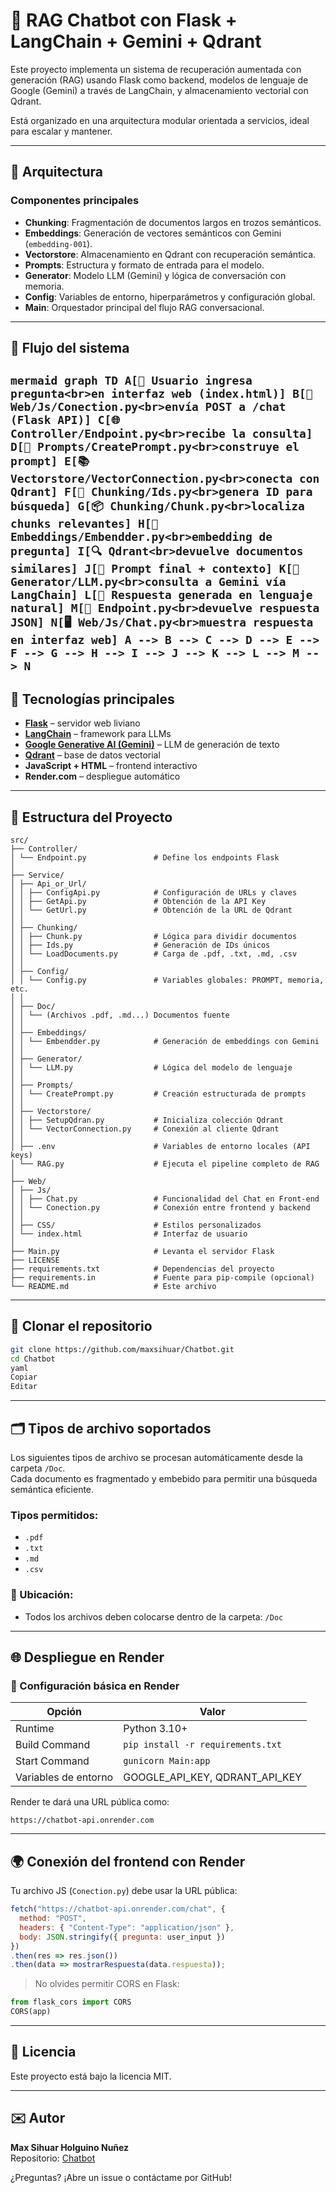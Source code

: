 # 🤖 RAG Chatbot con Flask + LangChain + Gemini + Qdrant

Este proyecto implementa un sistema de recuperación aumentada con generación (RAG) usando Flask como backend, modelos de lenguaje de Google (Gemini) a través de LangChain, y almacenamiento vectorial con Qdrant.

Está organizado en una arquitectura modular orientada a servicios, ideal para escalar y mantener.

---
## 🔧 Arquitectura

### Componentes principales

- **Chunking**: Fragmentación de documentos largos en trozos semánticos.
- **Embeddings**: Generación de vectores semánticos con Gemini (`embedding-001`).
- **Vectorstore**: Almacenamiento en Qdrant con recuperación semántica.
- **Prompts**: Estructura y formato de entrada para el modelo.
- **Generator**: Modelo LLM (Gemini) y lógica de conversación con memoria.
- **Config**: Variables de entorno, hiperparámetros y configuración global.
- **Main**: Orquestador principal del flujo RAG conversacional.

---

## 🔄 Flujo del sistema

```mermaid graph TD A[📄 Usuario ingresa pregunta<br>en interfaz web (index.html)] B[📨 Web/Js/Conection.py<br>envía POST a /chat (Flask API)] C[🌐 Controller/Endpoint.py<br>recibe la consulta] D[🧠 Prompts/CreatePrompt.py<br>construye el prompt] E[📚 Vectorstore/VectorConnection.py<br>conecta con Qdrant] F[📍 Chunking/Ids.py<br>genera ID para búsqueda] G[📦 Chunking/Chunk.py<br>localiza chunks relevantes] H[🔁 Embeddings/Embendder.py<br>embedding de pregunta] I[🔍 Qdrant<br>devuelve documentos similares] J[📝 Prompt final + contexto] K[🤖 Generator/LLM.py<br>consulta a Gemini vía LangChain] L[💬 Respuesta generada en lenguaje natural] M[🔁 Endpoint.py<br>devuelve respuesta JSON] N[🖥️ Web/Js/Chat.py<br>muestra respuesta en interfaz web] A --> B --> C --> D --> E --> F --> G --> H --> I --> J --> K --> L --> M --> N ```
---

## 🧰 Tecnologías principales

- **[Flask](https://flask.palletsprojects.com/)** – servidor web liviano
- **[LangChain](https://www.langchain.com/)** – framework para LLMs
- **[Google Generative AI (Gemini)](https://ai.google.dev/)** – LLM de generación de texto
- **[Qdrant](https://qdrant.tech/)** – base de datos vectorial
- **JavaScript + HTML** – frontend interactivo
- **Render.com** – despliegue automático

---

## 📁 Estructura del Proyecto
    src/
    ├── Controller/
    │ └── Endpoint.py               # Define los endpoints Flask
    │
    ├── Service/
    │ ├── Api_or_Url/
    │ │ ├── ConfigApi.py            # Configuración de URLs y claves
    │ │ ├── GetApi.py               # Obtención de la API Key
    │ │ └── GetUrl.py               # Obtención de la URL de Qdrant
    │ │
    │ ├── Chunking/
    │ │ ├── Chunk.py                # Lógica para dividir documentos
    │ │ ├── Ids.py                  # Generación de IDs únicos
    │ │ └── LoadDocuments.py        # Carga de .pdf, .txt, .md, .csv
    │ │
    │ ├── Config/
    │ │ └── Config.py               # Variables globales: PROMPT, memoria, etc.
    │ │
    │ ├── Doc/
    │ │ └── (Archivos .pdf, .md...) Documentos fuente
    │ │
    │ ├── Embeddings/
    │ │ └── Embendder.py            # Generación de embeddings con Gemini
    │ │
    │ ├── Generator/
    │ │ └── LLM.py                  # Lógica del modelo de lenguaje
    │ │
    │ ├── Prompts/
    │ │ └── CreatePrompt.py         # Creación estructurada de prompts
    │ │
    │ ├── Vectorstore/
    │ │ ├── SetupQdran.py           # Inicializa colección Qdrant
    │ │ └── VectorConnection.py     # Conexión al cliente Qdrant
    │ │
    │ ├── .env                      # Variables de entorno locales (API keys)
    │ └── RAG.py                    # Ejecuta el pipeline completo de RAG
    │
    ├── Web/
    │ ├── Js/
    │ │ ├── Chat.py                 # Funcionalidad del Chat en Front-end
    │ │ └── Conection.py            # Conexión entre frontend y backend
    │ │
    │ ├── CSS/                      # Estilos personalizados
    │ └── index.html                # Interfaz de usuario
    │
    ├── Main.py                     # Levanta el servidor Flask
    ├── LICENSE
    ├── requirements.txt            # Dependencias del proyecto
    ├── requirements.in             # Fuente para pip-compile (opcional)
    └── README.md                   # Este archivo


---

## 🧱 Clonar el repositorio

```bash
git clone https://github.com/maxsihuar/Chatbot.git
cd Chatbot
yaml
Copiar
Editar

```
 ---

## 🗂️ Tipos de archivo soportados

Los siguientes tipos de archivo se procesan automáticamente desde la carpeta `/Doc`.  
Cada documento es fragmentado y embebido para permitir una búsqueda semántica eficiente.

### Tipos permitidos:

- `.pdf`
- `.txt`
- `.md`
- `.csv`

### 📍 Ubicación:

- Todos los archivos deben colocarse dentro de la carpeta: `/Doc`

---

## 🌐 Despliegue en Render

### 🔧 Configuración básica en Render

| Opción               | Valor                              |
| -------------------- | ---------------------------------- |
| Runtime              | Python 3.10+                       |
| Build Command        | `pip install -r requirements.txt`  |
| Start Command        | `gunicorn Main:app`                |
| Variables de entorno | GOOGLE\_API\_KEY, QDRANT\_API\_KEY |

Render te dará una URL pública como:

```
https://chatbot-api.onrender.com
```

---

## 🌍 Conexión del frontend con Render

Tu archivo JS (`Conection.py`) debe usar la URL pública:

```js
fetch("https://chatbot-api.onrender.com/chat", {
  method: "POST",
  headers: { "Content-Type": "application/json" },
  body: JSON.stringify({ pregunta: user_input })
})
.then(res => res.json())
.then(data => mostrarRespuesta(data.respuesta));
```

> No olvides permitir CORS en Flask:

```python
from flask_cors import CORS
CORS(app)
```

---

## 📎 Licencia

Este proyecto está bajo la licencia MIT.

---

## ✉️ Autor

**Max Sihuar Holguino Nuñez**\
Repositorio: [Chatbot](https://github.com/maxsihuar/Chatbot)

¿Preguntas? ¡Abre un issue o contáctame por GitHub!


